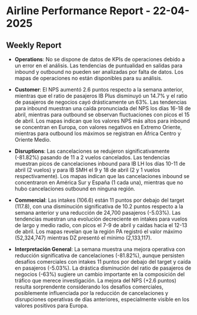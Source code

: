 # Airline Performance Report - 22-04-2025

## Weekly Report

- **Operations**: No se dispone de datos de KPIs de operaciones debido a un error en el análisis. Las tendencias de puntualidad en salidas para inbound y outbound no pueden ser analizadas por falta de datos. Los mapas de operaciones no están disponibles para su análisis.

- **Customer**: El NPS aumentó 2.6 puntos respecto a la semana anterior, mientras que el ratio de pasajeros IB Plus disminuyó un 14.7% y el ratio de pasajeros de negocios cayó drásticamente un 63%. Las tendencias para inbound muestran una caída pronunciada del NPS los días 16-18 de abril, mientras para outbound se observan fluctuaciones con picos el 15 de abril. Los mapas indican que los valores NPS más altos para inbound se concentran en Europa, con valores negativos en Extremo Oriente, mientras para outbound los máximos se registran en África Centro y Oriente Medio.

- **Disruptions**: Las cancelaciones se redujeron significativamente (-81.82%) pasando de 11 a 2 vuelos cancelados. Las tendencias muestran picos de cancelaciones inbound para IB LH los días 10-11 de abril (2 vuelos) y para IB SMH el 9 y 18 de abril (2 y 1 vuelos respectivamente). Los mapas indican que las cancelaciones inbound se concentraron en América Sur y España (1 cada una), mientras que no hubo cancelaciones outbound en ninguna región.

- **Commercial**: Las intakes (106.6) están 11 puntos por debajo del target (117.8), con una disminución significativa de 10.2 puntos respecto a la semana anterior y una reducción de 24,700 pasajeros (-5.03%). Las tendencias muestran una evolución decreciente en intakes para vuelos de largo y medio radio, con picos el 7-9 de abril y caídas hacia el 12-13 de abril. Los mapas revelan que la región PA registró el valor máximo (52,324,747) mientras DZ presentó el mínimo (2,133,117).

- **Interpretación General**: La semana muestra una mejora operativa con reducción significativa de cancelaciones (-81.82%), aunque persisten desafíos comerciales con intakes 11 puntos por debajo del target y caída en pasajeros (-5.03%). La drástica disminución del ratio de pasajeros de negocios (-63%) sugiere un cambio importante en la composición del tráfico que merece investigación. La mejora del NPS (+2.6 puntos) resulta sorprendente considerando los desafíos comerciales, posiblemente influenciada por la reducción de cancelaciones y disrupciones operativas de días anteriores, especialmente visible en los valores positivos para Europa.


